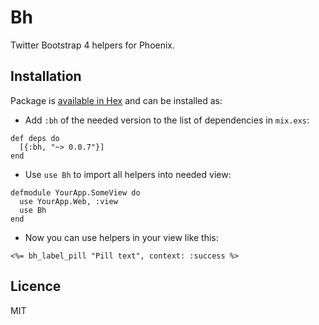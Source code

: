 # Bh

Twitter Bootstrap 4 helpers for Phoenix.

## Installation

Package is [available in Hex](https://hex.pm/packages/bh) and can be installed
as:

- Add `:bh` of the needed version to the list of dependencies in `mix.exs`:

```
def deps do
  [{:bh, "~> 0.0.7"}]
end
```

- Use `use Bh` to import all helpers into needed view:

```
defmodule YourApp.SomeView do
  use YourApp.Web, :view
  use Bh
end
```

- Now you can use helpers in your view like this:

```
<%= bh_label_pill "Pill text", context: :success %>
```

## Licence

MIT
